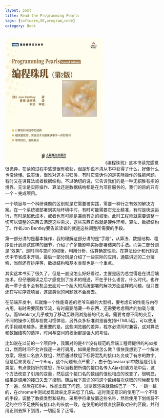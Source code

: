 ```yaml
---
layout: post
title: Read the Programming Pearls
tags: [software,SE,program,code]
category: Book
---
```


![Programming Pearls](/img/post/programmingpearls.jpg)《编程珠玑》这本书读完感觉很诡异，在读的过程中感觉很有收获，但是却说不清从书中获得了什么，好像什么也没读懂。说实话，很难对这本书归类，有时它告诉你的是实际操作的性能问题，有时又在讲算法或者数据结构。不过确切的说，它告诉我们的是一种无招胜有招的境界。无论是实际操作、算法还是数据结构都是在为项目服务的，我们的目的只有一个 - 完成项目。

一个项目与一个科研课题的区别就是它需要被实践，需要一种行之有效的解决方案。在一个系统被部署到实际环境中时，有时可能需要它无比精准，有时是快速运行，有时是超低成本，或者也有可能是兼而有之的权衡。此时工程师就需要调整一切可以调整的东西去满足这些需求，这些东西自然就是硬件环境、算法、数据结构了。作者Jon Bentley要告诉读者的就是这些调整所需要的手段。

第一部分讲的是基本操作，我的理解这部分讲的是“手段”，从算法、数据结构、程序设计到测试这样的细节，介绍了许多能影响实际部署结果的手法。而第二部分则是“效果”，是时间与空间的权衡，利用分析、估算确定性能，在算法设计和代码调优中节省成本开销。最后一部分则是介绍了一些实际的应用，通篇讲述的二分搜索，当然还有排序等，数据结构和基本类型也是一个重点。

其实这本书买了很久了，但是一直没怎么好好看过，主要是因为总觉得是在讲后端技术。但仔细阅读之后才感觉到了技术的相通，不在乎什么语言，什么时代。也许我一辈子也不会有机会去面对一个超大的系统部署的解决方面这样的问题，但只要还在写程序做项目，这些类似的问题就不会离去。

在前端开发中，IE就像一个性能奇差的老爷车般的大型机，要考虑它的性能与内存占用，有时需要函数节流，有时需要隐藏一些东西，还需要考虑图片的加载与缓存。而Webkit又几乎成为了移动互联网浏览器的代名词，需要考虑不同的交互，不同的操作习惯与视觉习惯体验，另外众多标准浏览器支持HTML5后，可以使用的手段越来越多。更重要的是，这些浏览器的差异，程序必须同时兼容，这对算法和数据结构的选择，时间与空间的权衡都是强大的考验。

比如说在以前的一个项目中，我面对的是4个没有规范的后端工程师提供的Ajax接口，然而时间不允许我逐一进行调用，如果是你会怎么做？很快我想到了一个解决方案，将接口名放入数组，然后通过数组下标将混乱的接口名变成了有序的数字。但是后来发现了一个Bug，这个问题有点严重了，由于在javascript中数组是引用类型，有点像指针的意思，所以当我把所谓的接口名传入Ajax封装方法中后，这个方法改变了引用的变量，然后这个接口名的数组的值也相应的改变了，很明显，结果是调用的接口失去了控制。随后我下意识的将这个数组每次获取的时候都复制了一遍，然后在IE6中，性能出现了问题，浏览器渲染就像结巴了一下，一跳一跳的，在chrome中测试发现效率比原来低了几倍。这时我无意识的使用了一个不错的手段，调整了数据类型和结构，采用字符串放置这些名称，然后使用下划线将不足的空位不足使所有接口名的长度一致，在使用的时候直接获取对应的区段，并利用正则去掉下划线，一切回复了正常。